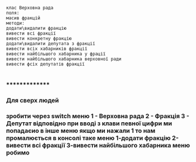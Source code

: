     клас Верховна рада
    поля:
    масив фракцій
    методи:
    додати\видалити фракцію
    вивести всі фракції
    вивести конкретну фракцію
    додати\видалити депутата з фракції
    вивести всіх хабарників фракції
    вивести найбільшого хабарника у фрації
    вивести найбільшого хабарника верховної ради
    вивести фсіх депутатів фракції
#
### *************
###  Для сверх людей
###  зробити через switch меню 1 - Верховна рада 2 - Фракція 3 - Депутат відповідно при вводі з клави певної цифри ми попадаєио в інше меню якщо ми нажали 1 то нам промалюється в консолі таке меню 1-додати фракцію 2-вивести всі фракції 3-вивести найбільшого хабарника меню робимо
